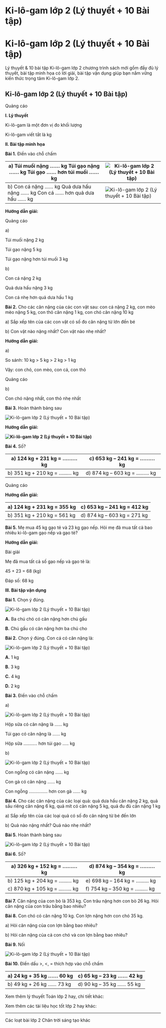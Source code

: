 # Ki-lô-gam lớp 2 (Lý thuyết + 10 Bài tập)

# Ki-lô-gam lớp 2 (Lý thuyết + 10 Bài tập)

Lý thuyết & 10 bài tập Ki-lô-gam lớp 2 chương trình sách mới gồm đầy đủ lý thuyết, bài tập minh họa có lời giải, bài tập vận dụng giúp bạn nắm vững kiến thức trọng tâm Ki-lô-gam lớp 2.

## Ki-lô-gam lớp 2 (Lý thuyết + 10 Bài tập)

Quảng cáo

**I. Lý thuyết**

Ki-lô-gam là một đơn vị đo khối lượng

Ki-lô-gam viết tắt là kg

**II. Bài tập minh họa**

**Bài 1.** Điền vào chỗ chấm

a)  Túi muối nặng …… kg Túi gạo nặng …… kg Túi gạo …… hơn túi muối …… kg | ![Ki-lô-gam lớp 2 \(Lý thuyết + 10 Bài tập\)](https://vietjack.com/toan-2-chan-troi/images/ly-thuyet-ki-lo-gam-235852.PNG)  
---|---  
b)  Con cá nặng …… kg Quả dưa hấu nặng …… kg Con cá …… hơn quả dưa hấu …… kg | ![Ki-lô-gam lớp 2 \(Lý thuyết + 10 Bài tập\)](https://vietjack.com/toan-2-chan-troi/images/ly-thuyet-ki-lo-gam-235853.PNG)  
  
**Hướng dẫn giải:**

Quảng cáo

a) 

Túi muối nặng 2 kg

Túi gạo nặng 5 kg

Túi gạo nặng hơn túi muối 3 kg

b) 

Con cá nặng 2 kg

Quả dưa hấu nặng 3 kg

Con cá nhẹ hơn quả dưa hấu 1 kg

**Bài 2.** Cho các cân nặng của các con vật sau: con cá nặng 2 kg, con mèo mèo nặng 5 kg, con thỏ cân nặng 1 kg, con chó cân nặng 10 kg

a) Sắp xếp tên của các con vật có số đo cân nặng từ lớn đến bé

b) Con vật nào nặng nhất? Con vật nào nhẹ nhất?

**Hướng dẫn giải:**

a) 

So sánh: 10 kg > 5 kg > 2 kg > 1 kg

Vậy: con chó, con mèo, con cá, con thỏ

Quảng cáo

b) 

Con chó nặng nhất, con thỏ nhẹ nhất

**Bài 3.** Hoàn thành bảng sau

![Ki-lô-gam lớp 2 \(Lý thuyết + 10 Bài tập\)](https://vietjack.com/toan-2-chan-troi/images/ly-thuyet-ki-lo-gam-235854.PNG)

**Hướng dẫn giải:**

**![Ki-lô-gam lớp 2 \(Lý thuyết + 10 Bài tập\)](https://vietjack.com/toan-2-chan-troi/images/ly-thuyet-ki-lo-gam-235855.PNG)**

**Bài 4.** Số?

a) 124 kg + 231 kg = ……… kg | c) 653 kg – 241 kg = ……… kg  
---|---  
b) 351 kg + 210 kg = ……… kg | d) 874 kg – 603 kg = ……… kg  
  
Quảng cáo

**Hướng dẫn giải:**

a) 124 kg + 231 kg = 355 kg | c) 653 kg – 241 kg = 412 kg  
---|---  
b) 351 kg + 210 kg = 561 kg | d) 874 kg – 603 kg = 271 kg  
  
**Bài 5.** Mẹ mua 45 kg gạo tẻ và 23 kg gạo nếp. Hỏi mẹ đã mua tất cả bao nhiêu ki-lô-gam gạo nếp và gạo tẻ?

**Hướng dẫn giải:**

Bài giải

Mẹ đã mua tất cả số gạo nếp và gạo tẻ là:

45 + 23 = 68 (kg)

Đáp số: 68 kg

**III. Bài tập vận dụng**

**Bài 1.** Chọn ý đúng. 

![Ki-lô-gam lớp 2 \(Lý thuyết + 10 Bài tập\)](https://vietjack.com/toan-2-chan-troi/images/ly-thuyet-ki-lo-gam-235856.PNG)

**A.** Ba chú chó có cân nặng hơn chú gấu

**B.** Chú gấu có cân nặng hơn ba chú cho 

**Bài 2.** Chọn ý đúng. Con cá có cân nặng là:

![Ki-lô-gam lớp 2 \(Lý thuyết + 10 Bài tập\)](https://vietjack.com/toan-2-chan-troi/images/ly-thuyet-ki-lo-gam-235857.PNG)

**A.** 1 kg

**B.** 3 kg

**C.** 4 kg

**D.** 2 kg

**Bài 3.** Điền vào chỗ chấm

a) 

![Ki-lô-gam lớp 2 \(Lý thuyết + 10 Bài tập\)](https://vietjack.com/toan-2-chan-troi/images/ly-thuyet-ki-lo-gam-235858.PNG)

Hộp sữa có cân nặng là …… kg

Túi gạo có cân nặng là …… kg

Hộp sữa ……….. hơn túi gạo ….. kg

b) 

![Ki-lô-gam lớp 2 \(Lý thuyết + 10 Bài tập\)](https://vietjack.com/toan-2-chan-troi/images/ly-thuyet-ki-lo-gam-235859.PNG)

Con ngỗng có cân nặng …… kg

Con gà có cân nặng …… kg

Con ngỗng …………... hơn con gà …… kg

**Bài 4.** Cho các cân nặng của các loại quả: quả dưa hấu cân nặng 2 kg, quả sầu riêng cân nặng 6 kg, quả mít có cân nặng 5 kg, quả đu đủ cân nặng 1 kg

a) Sắp xếp tên của các loại quả có số đo cân nặng từ bé đến lớn

b) Quả nào nặng nhất? Quả nào nhẹ nhất?

**Bài 5.** Hoàn thành bảng sau

![Ki-lô-gam lớp 2 \(Lý thuyết + 10 Bài tập\)](https://vietjack.com/toan-2-chan-troi/images/ly-thuyet-ki-lo-gam-235860.PNG)

**Bài 6.** Số?

a) 326 kg + 152 kg = ……… kg | d) 874 kg – 354 kg = ……… kg  
---|---  
b) 125 kg + 204 kg = ……… kg | e) 698 kg – 164 kg = ……… kg  
c) 870 kg + 105 kg = ……… kg | f) 754 kg – 350 kg = ……… kg  
  
**Bài 7.** Cân nặng của con bò là 353 kg. Con trâu nặng hơn con bò 26 kg. Hỏi cân nặng của con trâu bằng bao nhiêu?

**Bài 8.** Con chó có cân nặng 10 kg. Con lợn nặng hơn con chó 35 kg. 

a) Hỏi cân nặng của con lợn bằng bao nhiêu?

b) Hỏi cân nặng của cả con chó và con lợn bằng bao nhiêu? 

**Bài 9.** Nối

![Ki-lô-gam lớp 2 \(Lý thuyết + 10 Bài tập\)](https://vietjack.com/toan-2-chan-troi/images/ly-thuyet-ki-lo-gam-235861.PNG)

**Bài 10.** Điền dấu >, <, = thích hợp vào chỗ chấm

a) 24 kg + 35 kg …… 60 kg | c) 65 kg – 23 kg …… 42 kg  
---|---  
b) 49 kg + 26 kg …… 73 kg | d) 90 kg – 35 kg …… 55 kg  
  
Xem thêm lý thuyết Toán lớp 2 hay, chi tiết khác:

Xem thêm các tài liệu học tốt lớp 2 hay khác:

* * *

Các loạt bài lớp 2 Chân trời sáng tạo khác
